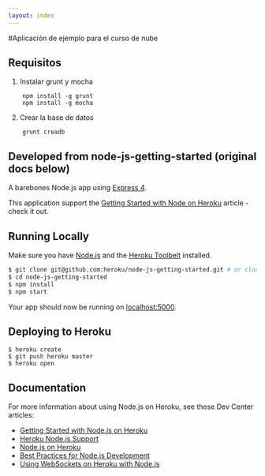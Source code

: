 ```yaml
---
layout: index
---
```


#Aplicación de ejemplo para el curso de nube

## Requisitos

1. Instalar grunt y mocha

```
	npm install -g grunt
	npm install -g mocha
```

2. Crear la base de datos

```
	grunt creadb
```



## Developed from node-js-getting-started (original docs below)

A barebones Node.js app using [Express 4](http://expressjs.com/).

This application support the
[Getting Started with Node on Heroku](https://devcenter.heroku.com/articles/getting-started-with-nodejs)
article - check it out.  

## Running Locally

Make sure you have [Node.js](http://nodejs.org/) and the [Heroku Toolbelt](https://toolbelt.heroku.com/) installed.

```sh
$ git clone git@github.com:heroku/node-js-getting-started.git # or clone your own fork
$ cd node-js-getting-started
$ npm install
$ npm start
```

Your app should now be running on [localhost:5000](http://localhost:5000/).

## Deploying to Heroku

```
$ heroku create
$ git push heroku master
$ heroku open
```

## Documentation

For more information about using Node.js on Heroku, see these Dev Center articles:

- [Getting Started with Node.js on Heroku](https://devcenter.heroku.com/articles/getting-started-with-nodejs)
- [Heroku Node.js Support](https://devcenter.heroku.com/articles/nodejs-support)
- [Node.js on Heroku](https://devcenter.heroku.com/categories/nodejs)
- [Best Practices for Node.js Development](https://devcenter.heroku.com/articles/node-best-practices)
- [Using WebSockets on Heroku with Node.js](https://devcenter.heroku.com/articles/node-websockets)
